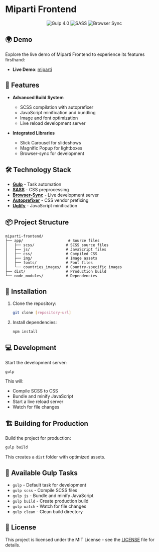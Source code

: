 # Miparti Frontend

<div align="center">
  <img src="https://img.shields.io/badge/Gulp-4.0-cf4647?logo=gulp" alt="Gulp 4.0">
  <img src="https://img.shields.io/badge/SASS-1.32-cc6699?logo=sass" alt="SASS">
  <img src="https://img.shields.io/badge/Browser%20Sync-2.27-orange" alt="Browser Sync">
</div>

## 🌍 Demo

Explore the live demo of Miparti Frontend to experience its features firsthand:

- **Live Demo**: [miparti](https://andrey-golubenko.github.io/miparti/)

## 🚀 Features

- **Advanced Build System**
  - SCSS compilation with autoprefixer
  - JavaScript minification and bundling
  - Image and font optimization
  - Live reload development server

- **Integrated Libraries**
  - Slick Carousel for slideshows
  - Magnific Popup for lightboxes
  - Browser-sync for development

## 🛠️ Technology Stack

- **[Gulp](https://gulpjs.com/)** - Task automation
- **[SASS](https://sass-lang.com/)** - CSS preprocessing
- **[Browser-Sync](https://browsersync.io/)** - Live development server
- **[Autoprefixer](https://github.com/postcss/autoprefixer)** - CSS vendor prefixing
- **[Uglify](https://github.com/mishoo/UglifyJS)** - JavaScript minification

## 📦 Project Structure

```plaintext
miparti-frontend/
├── app/                    # Source files
│   ├── scss/              # SCSS source files
│   ├── js/                # JavaScript files
│   ├── css/               # Compiled CSS
│   ├── img/               # Image assets
│   ├── fonts/             # Font files
│   └── countries_images/  # Country-specific images
├── dist/                  # Production build
└── node_modules/          # Dependencies
```

## 🔧 Installation

1. Clone the repository:
   ```bash
   git clone [repository-url]
   ```

2. Install dependencies:
   ```bash
   npm install
   ```

## 💻 Development

Start the development server:
```bash
gulp
```

This will:
- Compile SCSS to CSS
- Bundle and minify JavaScript
- Start a live reload server
- Watch for file changes

## 🏗️ Building for Production

Build the project for production:
```bash
gulp build
```

This creates a `dist` folder with optimized assets.

## 📝 Available Gulp Tasks

- `gulp` - Default task for development
- `gulp scss` - Compile SCSS files
- `gulp js` - Bundle and minify JavaScript
- `gulp build` - Create production build
- `gulp watch` - Watch for file changes
- `gulp clean` - Clean build directory

## 📜 License

This project is licensed under the MIT License - see the [LICENSE](LICENSE) file for details.
